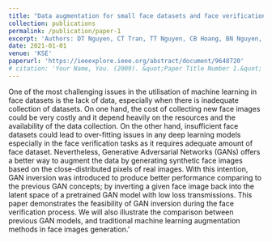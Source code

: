 ```yaml
---
title: "Data augmentation for small face datasets and face verification by generative adversarial networks inversion"
collection: publications
permalink: /publication/paper-1
excerpt: 'Authors: DT Nguyen, CT Tran, TT Nguyen, CB Hoang, BN Nguyen, PI Cheong.'
date: 2021-01-01
venue: 'KSE'
paperurl: 'https://ieeexplore.ieee.org/abstract/document/9648720'
# citation: 'Your Name, You. (2009). &quot;Paper Title Number 1.&quot; <i>Journal 1</i>. 1(1).'
---
```


One of the most challenging issues in the utilisation of machine learning in face datasets is the lack of data, especially when there is inadequate collection of datasets. On one hand, the cost of collecting new face images could be very costly and it depend heavily on the resources and the availability of the data collection. On the other hand, insufficient face datasets could lead to over-fitting issues in any deep learning models especially in the face verification tasks as it requires adequate amount of face dataset. Nevertheless, Generative Adversarial Networks (GANs) offers a better way to augment the data by generating synthetic face images based on the close-distributed pixels of real images. With this intention, GAN inversion was introduced to produce better performance comparing to the previous GAN concepts; by inverting a given face image back into the latent space of a pretrained GAN model with low loss transmissions. This paper demonstrates the feasibility of GAN inversion during the face verification process. We will also illustrate the comparison between previous GAN models, and traditional machine learning augmentation methods in face images generation.'